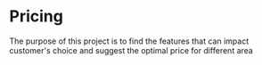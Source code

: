 # Pricing
The purpose of this project is to find the features that can impact customer's choice and suggest the optimal price for different area
